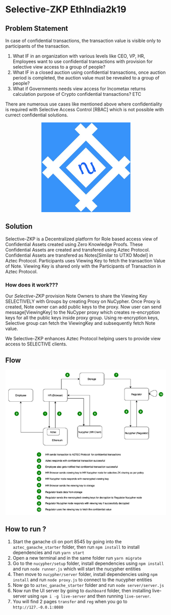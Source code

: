 

# Selective-ZKP EthIndia2k19

## Problem Statement        
In case of confidential transactions, the transaction value is visible only to participants of the transaction. 
1. What IF in an organization with various levels like CEO, VP, HR, Employees want to use confidential transactions with provision for selective view access to a group of people?
2. What IF in a closed auction using confidential transactions, once auction period is completed, the auction value must be revealed to a group of people?
3. What if Governments needs view access for Incometax returns calculation purpose of Crypto confidential transactions? ETC

There are numerous use cases like mentioned above where confidentiality is required with Selective Access Control [RBAC] which is not possible with currect confidential solutions.

<p align="center">
  <img src="logo.png">
</p>

## Solution
Selective-ZKP is a Decentralized platform for Role based access view of Confidential Assets created using Zero Knowledge Proofs. These Confidential Assets are created and transfered using Aztec Protocol. Confidential Assets are transfered as Notes[Similar to UTXO Model] in Aztec Protocol. Participants uses Viewing Key to fetch the transaction Value of Note. Viewing Key is shared only with the Participants of Transaction in Aztec Protocol.

### How does it work???
Our <i>Selective-ZKP</i> provision Note Owners to share the Viewing Key SELECTIVELY with Groups by creating Proxy on NuCypher. Once Proxy is created, Note owner can add public keys to the proxy. Now user can send message[ViewingKey] to the NuCyper proxy which creates re-encryption keys for all the public keys inside proxy group. Using re-encryption keys, Selective group can fetch the ViewingKey and subsequently fetch Note value.

We Selective-ZKP enhances Aztec Protocol helping users to provide view access to SELECTIVE clients.



## Flow
![Flow](Flow.png)

## How to run ?

1. Start the ganache cli on port 8545 by going into the `aztec_ganache_starter` folder, then run `npm install` to install dependencies and run `yarn start`
2. Open a new terminal and in the same folder run `yarn migrate`
3. Go to the `nucypher/setup` folder, install dependencies using `npm install` and run `node runner.js` which will start the nucypher entities
4. Then move to `nucypher/server` folder, install dependencies using `npm install` and run `node proxy.js` to connect to the nucypher entities
5. Now go to `aztec_ganache_starter` folder and run `node server/server.js`
6. Now run the UI server by going to `dashboard` folder, then installing live-server using `npm i -g live-server` and then running `live-server`.
7. You will find 2 pages `transfer` and `reg` when you go to `http://127.-0.0.1:8080`